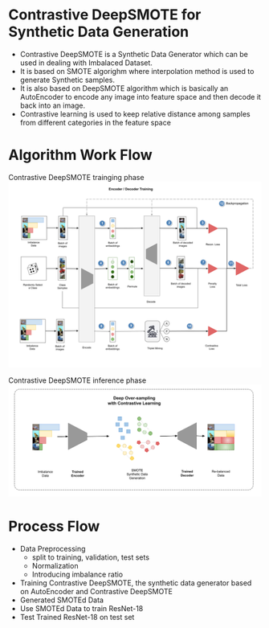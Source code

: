 ﻿# Contrastive DeepSMOTE for Synthetic Data Generation
 - Contrastive DeepSMOTE is a Synthetic Data Generator which can be used in dealing with Imbalaced Dataset.
 - It is based on SMOTE algorighm where interpolation method is used to generate Synthetic samples.
 - It is also based on DeepSMOTE algorithm which is basically an AutoEncoder to encode any image into feature space and then decode it back into an image.
 - Contrastive learning is used to keep relative distance among samples from different categories in the feature space

# Algorithm Work Flow

Contrastive DeepSMOTE trainging phase
![Contrastive DeepSMOTE trainging phase](./assets/Training.png)

Contrastive DeepSMOTE inference phase
![Contrastive DeepSMOTE inference phase](./assets/Inference.png)

# Process Flow
 - Data Preprocessing
   - split to training, validation, test sets
   - Normalization
   - Introducing imbalance ratio
 - Training Contrastive DeepSMOTE, the synthetic data generator based on AutoEncoder and Contrastive DeepSMOTE
 - Generated SMOTEd Data
 - Use SMOTEd Data to train ResNet-18
 - Test Trained ResNet-18 on test set
